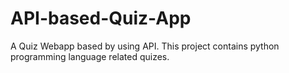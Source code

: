 # API-based-Quiz-App
A Quiz Webapp based by using API. This project contains python programming language related quizes.
